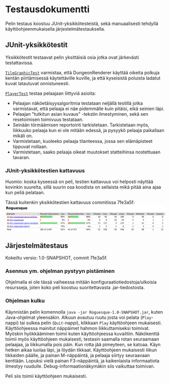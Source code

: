 # Testausdokumentti
Pelin testaus koostuu JUnit-yksikkötesteistä, sekä manuaalisesti
tehdyllä käyttöohjeenmukaisella järjestelmätestauksella.

## JUnit-yksikkötestit
Yksikkötestit testaavat pelin yksittäisiä osia jotka ovat järkevästi
testattavissa.

[`TileGraphicTest`](../src/test/java/TileGraphicTest.java) varmistaa,
että DungeonRenderer käyttää oikeita polkuja kentän piirtämisessä
käytettäville kuville, ja että kyseisistä poluista ladatut kuvat
latautuvat onnistuneesti.

[`PlayerTest`](../src/test/java/PlayerTest.java) testaa pelaajaan liittyviä asioita:
- Pelaajan näköetäisyysalgoritmia testataan neljällä testillä jotka
  varmistavat, että pelaaja ei näe pidemmälle kuin pitäisi, eikä
  seinien läpi.
- Pelaajan "tutkitun asian kuvaus" -tekstin ilmestyminen, sekä sen
  resetoimisen toimivuus testataan.
- Seinään törmäämisen reportointi tarkistetaan. Tarkistetaan myös,
  liikkuuko pelaaja kun ei ole mitään edessä, ja pysyykö pelaaja
  paikallaan mikäli on.
- Varmistetaan, kuoleeko pelaaja tilanteessa, jossa sen elämäpisteet
  tippuvat nollaan.
- Varmistetaan, saako pelaaja oikeat muutokset statteihinsa
  nostettuaan tavaran.

### JUnit-yksikkötestien kattavuus
Huomio: koska kyseessä on peli, testien kattavuus voi helposti näyttää
kovinkin suurelta, sillä suurin osa koodista on sellaista mikä pitää
aina ajaa kun peliä pelataan.

Tässä kuitenkin yksikkötestien kattavuus commitissa 7fe3a5f:
![Kuvakaappaus jacoco:n koodikattavuus-reportista](code-coverage.png)

## Järjestelmätestaus
Kokeiltu versio: 1.0-SNAPSHOT, commit 7fe3a5f.

### Asennus ym. ohjelman pystyyn pistäminen
Ohjelmalla ei ole tässä vaiheessa mitään
konfiguraatiotiedostoja/ulkoisia resursseja, joten koko peli koostuu
suoritettavasta .jar-tiedostosta.

### Ohjelman kulku
Käynnistän pelin komennolla `java -jar Roguesque-1.0-SNAPSHOT.jar`,
kuten Java-ohjelmat yleensäkin. Alkuun avautuu ruutu josta voi pelata
(`Play`-nappi) tai sulkea pelin (`Quit`-nappi), klikkaan `Play`
käyttöohjeen mukaisesti. Käyttöohjeessa mainitut näppäimet hahmon
liikkuttamiseksi toimivat. Myöskin hyökkääminen toimii kuten
käyttöohjeessa kuvailtiin. Näkökenttä toimii myös käyttöohjeen
mukaisesti, testasin saamalla rotan seuraamaan pelaajaa, ja
liikkumalla pois päin. Kun rotta jää pimeyteen, se katoaa. Käyn hetken
aikaa luolaa läpi, ja löydän tikkaat. Käyttöohjeen mukaisesti liikun
tikkaiden päälle, ja painan M-näppäintä, ja pelaaja siirtyy seuraavaan
kenttään. Lopuksi vielä painan F3-näppäintä, ja kaikenlaista
informaatiota ilmestyy ruudulle. Debug-informaationäkymäkin siis
vaikuttaa toimivan.

Peli siis toimii käyttöohjeen mukaisesti.
